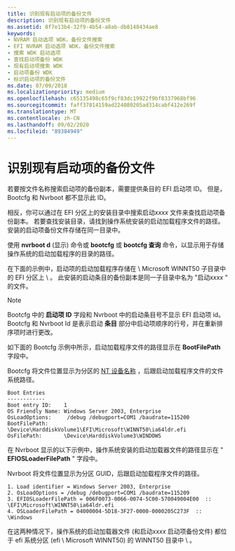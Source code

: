 ```yaml
---
title: 识别现有启动项的备份文件
description: 识别现有启动项的备份文件
ms.assetid: 8f7e13b4-32f9-4b54-a8ab-db8148434ae8
keywords:
- NVRAM 启动选项 WDK，备份文件搜索
- EFI NVRAM 启动选项 WDK，备份文件搜索
- 搜索 WDK 启动选项
- 查找启动项备份 WDK
- 现有启动项搜索 WDK
- 启动项备份 WDK
- 标识启动项的备份文件
ms.date: 07/09/2018
ms.localizationpriority: medium
ms.openlocfilehash: c65135498c65f9cf83dc19922f9bf8337968bf96
ms.sourcegitcommit: faff37814159ad224080205ad314cabf412e269f
ms.translationtype: MT
ms.contentlocale: zh-CN
ms.lasthandoff: 09/02/2020
ms.locfileid: "89384949"
---
```

# <a name="identifying-backup-files-for-existing-boot-entries"></a>识别现有启动项的备份文件

若要按文件名称搜索启动项的备份副本，需要提供条目的 EFI 启动项 ID。 但是，Bootcfg 和 Nvrboot 都不显示此 ID。

相反，你可以通过在 EFI 分区上的安装目录中搜索启动*xxxx* 文件来查找启动项备份副本。 若要查找安装目录，请找到操作系统安装的启动加载程序文件的路径。 安装的启动项备份文件存储在同一目录中。

使用 **nvrboot d** (显示) 命令或 **bootcfg** 或 **bootcfg 查询** 命令，以显示用于存储操作系统的启动加载程序的目录的路径。

在下面的示例中，启动项的启动加载程序存储在 \\ Microsoft WINNT50 子目录中的 EFI 分区上 \\ 。 此安装的启动条目的备份副本是同一子目录中名为 "启动*xxxx* " 的文件。

> [!NOTE]
> Bootcfg 中的 **启动项 ID** 字段和 Nvrboot 中的启动条目号不显示 EFI 启动项 id。 Bootcfg 和 Nvrboot Id 是表示启动 **条目** 部分中启动项顺序的行号，并在重新排序项时进行更改。

如下面的 Bootcfg 示例中所示，启动加载程序文件的路径显示在 **BootFilePath** 字段中。

Bootcfg 将文件位置显示为分区的 [NT 设备名称](../kernel/nt-device-names.md) ，后跟启动加载程序文件的文件系统路径。

```
Boot Entries
------------
Boot entry ID:    1
OS Friendly Name: Windows Server 2003, Enterprise
OsLoadOptions:     /debug /debugport=COM1 /baudrate=115200
BootFilePath:     \Device\HarddiskVolume1\EFI\Microsoft\WINNT50\ia64ldr.efi
OsFilePath:       \Device\HarddiskVolume3\WINDOWS
```

在 Nvrboot 显示的以下示例中，操作系统安装的启动加载器文件的路径显示在 " **EFIOSLoaderFilePath** " 字段中。

Nvrboot 将文件位置显示为分区 GUID，后跟启动加载程序文件的路径。

```
1. Load identifier = Windows Server 2003, Enterprise
2. OsLoadOptions = /debug /debugport=COM1 /baudrate=115209
3. EFIOSLoaderFilePath = 006F0073-0066-0074-5C00-570049004E00  ::  \EFI\Microsoft\WINNT50\ia64ldr.efi
4. OSLoaderFilePath = 04000004-5D18-3F27-0000-0000205C273F  :: \Windows
```

在这两种情况下，操作系统的启动加载器文件 (和启动*xxxx* 启动项备份文件) 都位于 efi 系统分区 (efi \\ Microsoft WINNT50) 的 WINNT50 目录中 \\ 。